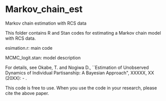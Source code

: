 # Markov_chain_est
Markov chain estimation with RCS data

This folder contains R and Stan codes for estimating a Markov chain model with RCS data.

esimation.r: main code

MCMC_logit.stan: model description

For details, see Okabe, T. and Nogiwa D., ``Estimation of Unobserved Dynamics of Individual Partisanship: A Bayesian Approach", XXXXX, XX (20XX): - .

This code is free to use. When you use the code in your research, please cite the above paper.
